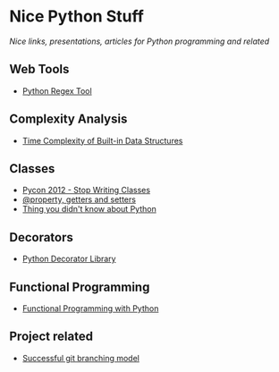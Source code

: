 Nice Python Stuff
=================

*Nice links, presentations, articles for Python programming and related*

Web Tools
----------------
* [Python Regex Tool](http://www.pythonregex.com/)

Complexity Analysis
-------------
* [Time Complexity of Built-in Data Structures](http://wiki.python.org/moin/TimeComplexity)

Classes
--------------
* [Pycon 2012 - Stop Writing Classes](https://www.youtube.com/watch?v=o9pEzgHorH0)
* [@property, getters and setters](http://stackoverflow.com/questions/6304040/real-world-example-about-how-to-use-property-feature-in-python)
* [Thing you didn't know about Python](https://speakerdeck.com/mitsuhiko/didntknow)

Decorators
--------------
* [Python Decorator Library](http://wiki.python.org/moin/PythonDecoratorLibrary)

Functional Programming
-----------------
* [Functional Programming with Python](http://ua.pycon.org/static/talks/kachayev/)

Project related
---------------
* [Successful git branching model](http://nvie.com/posts/a-successful-git-branching-model/)